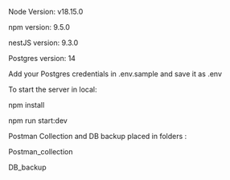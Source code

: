 Node Version: v18.15.0


npm version: 9.5.0


nestJS version: 9.3.0


Postgres version: 14



Add your Postgres credentials in .env.sample and save it as .env

To start the server in local:


npm install


npm run start:dev

Postman Collection and DB backup placed in folders :


Postman_collection


DB_backup
